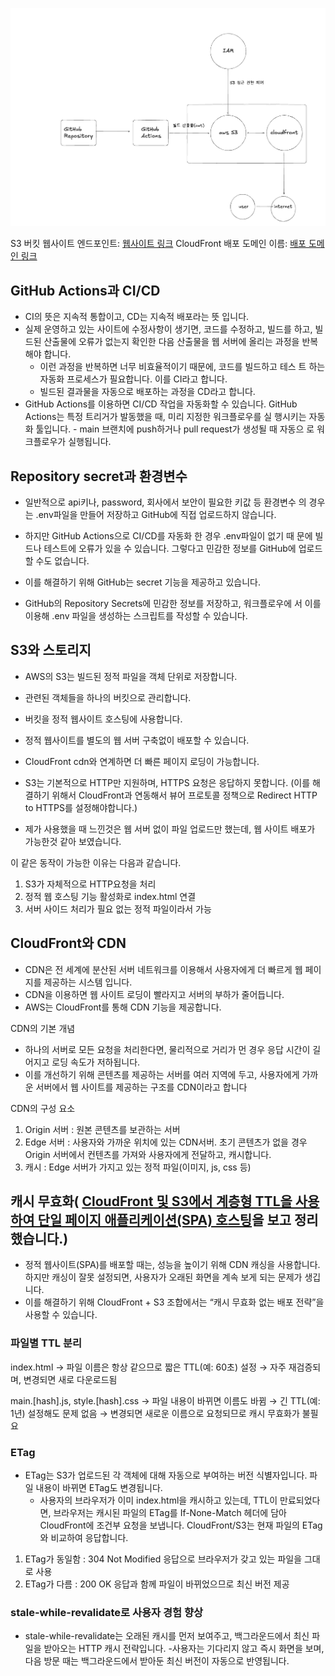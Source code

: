 ![alt text](image.png)

S3 버킷 웹사이트 엔드포인트: [웹사이트 링크](http://hsw-bucket.s3-website-ap-southeast-2.amazonaws.com/)
CloudFront 배포 도메인 이름: [배포 도메인 링크](https://d6pp32oucgr56.cloudfront.net)

## GitHub Actions과 CI/CD

- CI의 뜻은 지속적 통합이고, CD는 지속적 배포라는 뜻 입니다.
- 실제 운영하고 있는 사이트에 수정사항이 생기면, 코드를 수정하고, 빌드를
  하고, 빌드된 산출물에 오류가 없는지 확인한 다음 산출물을 웹 서버에 올리는
  과정을 반복해야 합니다.
  - 이런 과정을 반복하면 너무 비효율적이기 때문에, 코드를 빌드하고 테스
  트 하는 자동화 프로세스가 필요합니다. 이를 CI라고 합니다.
  - 빌드된 결과물을 자동으로 배포하는 과정을 CD라고 합니다.
- GitHub Actions를 이용하면 CI/CD 작업을 자동화할 수 있습니다.
  GitHub Actions는 특정 트리거가 발동했을 때, 미리 지정한 워크플로우를 실
  행시키는 자동화 툴입니다. - main 브랜치에 push하거나 pull request가 생성될 때 자동으
  로 워크플로우가 실행됩니다.

## Repository secret과 환경변수

- 일반적으로 api키나, password, 회사에서 보안이 필요한 키값 등 환경변수
  의 경우는 .env파일을 만들어 저장하고 GitHub에 직접 업로드하지 않습니다.

- 하지만 GitHub Actions으로 CI/CD를 자동화 한 경우 .env파일이 없기 때
  문에 빌드나 테스트에 오류가 있을 수 있습니다. 그렇다고 민감한 정보를
  GitHub에 업로드할 수도 없습니다.

- 이를 해결하기 위해 GitHub는 secret 기능을 제공하고 있습니다.
- GitHub의 Repository Secrets에 민감한 정보를 저장하고, 워크플로우에
  서 이를 이용해 .env 파일을 생성하는 스크립트를 작성할 수 있습니다.

## S3와 스토리지

- AWS의 S3는 빌드된 정적 파일을 객체 단위로 저장합니다.
- 관련된 객체들을 하나의 버킷으로 관리합니다.
- 버킷을 정적 웹사이트 호스팅에 사용합니다.
- 정적 웹사이트를 별도의 웹 서버 구축없이 배포할 수 있습니다.
- CloudFront cdn와 연계하면 더 빠른 페이지 로딩이 가능합니다.
- S3는 기본적으로 HTTP만 지원하며, HTTPS 요청은 응답하지 못합니다.
  (이를 해결하기 위해서 CloudFront과 연동해서 뷰어 프로토콜 정책으로 Redirect HTTP to HTTPS를 설정해야합니다.)

- 제가 사용했을 때 느낀것은 웹 서버 없이 파일 업로드만 했는데,
  웹 사이트 배포가 가능한것 같아 보였습니다.

이 같은 동작이 가능한 이유는 다음과 같습니다.

1. S3가 자체적으로 HTTP요청을 처리
2. 정적 웹 호스팅 기능 활성화로 index.html 연결
3. 서버 사이드 처리가 필요 없는 정적 파일이라서 가능

## CloudFront와 CDN

- CDN은 전 세계에 분산된 서버 네트워크를 이용해서 사용자에게 더 빠르게 웹 페이지를 제공하는 시스템 입니다.
- CDN을 이용하면 웹 사이트 로딩이 빨라지고 서버의 부하가 줄어듭니다.
- AWS는 CloudFront를 통해 CDN 기능을 제공합니다.

CDN의 기본 개념

- 하나의 서버로 모든 요청을 처리한다면, 물리적으로 거리가 먼 경우 응답 시간이 길어지고 로딩 속도가 저하됩니다.
- 이를 개선하기 위해 콘텐츠를 제공하는 서버를 여러 지역에 두고, 사용자에게 가까운 서버에서 웹 사이트를 제공하는 구조를 CDN이라고 합니다

CDN의 구성 요소

1. Origin 서버 : 원본 콘텐츠를 보관하는 서버
2. Edge 서버 : 사용자와 가까운 위치에 있는 CDN서버. 초기 콘텐츠가 없을 경우 Origin 서버에서 컨텐츠를 가져와 사용자에게 전달하고, 캐시합니다.
3. 캐시 : Edge 서버가 가지고 있는 정적 파일(이미지, js, css 등)

## 캐시 무효화( [CloudFront 및 S3에서 계층형 TTL을 사용하여 단일 페이지 애플리케이션(SPA) 호스팅](https://aws.amazon.com/ko/blogs/networking-and-content-delivery/host-single-page-applications-spa-with-tiered-ttls-on-cloudfront-and-s3/)을 보고 정리했습니다.)

- 정적 웹사이트(SPA)를 배포할 때는, 성능을 높이기 위해 CDN 캐싱을 사용합니다. 하지만 캐싱이 잘못 설정되면, 사용자가 오래된 화면을 계속 보게 되는 문제가 생깁니다.
- 이를 해결하기 위해 CloudFront + S3 조합에서는 “캐시 무효화 없는 배포 전략”을 사용할 수 있습니다.

### 파일별 TTL 분리

index.html
→ 파일 이름은 항상 같으므로 짧은 TTL(예: 60초) 설정
→ 자주 재검증되며, 변경되면 새로 다운로드됨

main.[hash].js, style.[hash].css
→ 파일 내용이 바뀌면 이름도 바뀜
→ 긴 TTL(예: 1년) 설정해도 문제 없음
→ 변경되면 새로운 이름으로 요청되므로 캐시 무효화가 불필요

### ETag

- ETag는 S3가 업로드된 각 객체에 대해 자동으로 부여하는 버전 식별자입니다. 파일 내용이 바뀌면 ETag도 변경됩니다.
  - 사용자의 브라우저가 이미 index.html을 캐시하고 있는데, TTL이 만료되었다면, 브라우저는 캐시된 파일의 ETag를 If-None-Match 헤더에 담아 CloudFront에 조건부 요청을 보냅니다. CloudFront/S3는 현재 파일의 ETag와 비교하여 응답합니다.

1. ETag가 동일함 : 304 Not Modified 응답으로 브라우저가 갖고 있는 파일을 그대로 사용
2. ETag가 다름 : 200 OK 응답과 함께 파일이 바뀌었으므로 최신 버전 제공

### stale-while-revalidate로 사용자 경험 향상

- stale-while-revalidate는 오래된 캐시를 먼저 보여주고,
  백그라운드에서 최신 파일을 받아오는 HTTP 캐시 전략입니다. -사용자는 기다리지 않고 즉시 화면을 보며, 다음 방문 때는 백그라운드에서 받아둔 최신 버전이 자동으로 반영됩니다.
